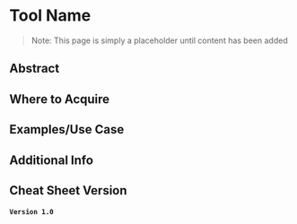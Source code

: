 Tool Name
========

>Note: This page is simply a placeholder until content has been added

Abstract
--------

Where to Acquire
---------


Examples/Use Case
---------


Additional Info
--------------

Cheat Sheet Version
--------------
#### **`Version 1.0`**
